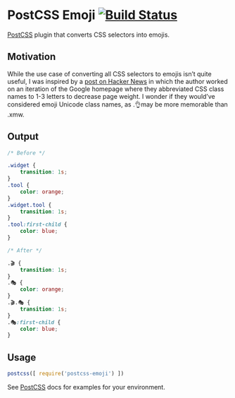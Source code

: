 # PostCSS Emoji [![Build Status][ci-img]][ci]

[PostCSS] plugin that converts CSS selectors into emojis.

[PostCSS]: https://github.com/postcss/postcss
[ci-img]:  https://travis-ci.org/thuongvu/postcss-emoji.svg
[ci]:      https://travis-ci.org/thuongvu/postcss-emoji

## Motivation
While the use case of converting all CSS selectors to emojis isn’t quite useful, I was inspired by a [post on Hacker News](https://news.ycombinator.com/item?id=10395008) in which the author worked on an iteration of the Google homepage where they abbreviated CSS class names to 1-3 letters to decrease page weight.  I wonder if they would’ve considered emoji Unicode class names, as .👌may be more memorable than .xmw.

## Output

```css
/* Before */

.widget {
	transition: 1s;
}
.tool {
	color: orange;
}
.widget.tool {
	transition: 1s;
}
.tool:first-child {
	color: blue;
}
```

```css
/* After */

.🎬 {
	transition: 1s;
}
.🎭 {
	color: orange;
}
.🎬.🎭 {
	transition: 1s;
}
.🎭:first-child {
	color: blue;
}
```

## Usage

```js
postcss([ require('postcss-emoji') ])
```

See [PostCSS] docs for examples for your environment.
